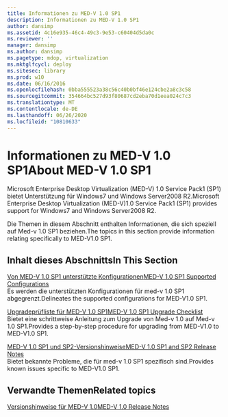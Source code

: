 ```yaml
---
title: Informationen zu MED-V 1.0 SP1
description: Informationen zu MED-V 1.0 SP1
author: dansimp
ms.assetid: 4c16e935-46c4-49c3-9e53-c60404d5da0c
ms.reviewer: ''
manager: dansimp
ms.author: dansimp
ms.pagetype: mdop, virtualization
ms.mktglfcycl: deploy
ms.sitesec: library
ms.prod: w10
ms.date: 06/16/2016
ms.openlocfilehash: 0bba555523a38c56c40b0bf46e124cbe2a8c3c58
ms.sourcegitcommit: 354664bc527d93f80687cd2eba70d1eea024c7c3
ms.translationtype: MT
ms.contentlocale: de-DE
ms.lasthandoff: 06/26/2020
ms.locfileid: "10810633"
---
```

# <span data-ttu-id="3b267-103">Informationen zu MED-V 1.0 SP1</span><span class="sxs-lookup"><span data-stu-id="3b267-103">About MED-V 1.0 SP1</span></span>


<span data-ttu-id="3b267-104">Microsoft Enterprise Desktop Virtualization (MED-V) 1.0 Service Pack1 (SP1) bietet Unterstützung für Windows7 und Windows Server2008 R2.</span><span class="sxs-lookup"><span data-stu-id="3b267-104">Microsoft Enterprise Desktop Virtualization (MED-V)1.0 Service Pack1 (SP1) provides support for Windows7 and Windows Server2008 R2.</span></span>

<span data-ttu-id="3b267-105">Die Themen in diesem Abschnitt enthalten Informationen, die sich speziell auf Med-v 1.0 SP1 beziehen.</span><span class="sxs-lookup"><span data-stu-id="3b267-105">The topics in this section provide information relating specifically to MED-V1.0 SP1.</span></span>

## <span data-ttu-id="3b267-106">Inhalt dieses Abschnitts</span><span class="sxs-lookup"><span data-stu-id="3b267-106">In This Section</span></span>


<a href="" id="med-v-1-0-sp1-supported-configurations"></a>[<span data-ttu-id="3b267-107">Von MED-V 1.0 SP1 unterstützte Konfigurationen</span><span class="sxs-lookup"><span data-stu-id="3b267-107">MED-V 1.0 SP1 Supported Configurations</span></span>](med-v-10-sp1-supported-configurationsmedv-10-sp1.md)  
<span data-ttu-id="3b267-108">Es werden die unterstützten Konfigurationen für med-v 1.0 SP1 abgegrenzt.</span><span class="sxs-lookup"><span data-stu-id="3b267-108">Delineates the supported configurations for MED-V1.0 SP1.</span></span>

<a href="" id="med-v-1-0-sp1-upgrade-checklist"></a>[<span data-ttu-id="3b267-109">Upgradeprüfliste für MED-V 1.0 SP1</span><span class="sxs-lookup"><span data-stu-id="3b267-109">MED-V 1.0 SP1 Upgrade Checklist</span></span>](med-v-10-sp1-upgrade-checklistmedv-10-sp1.md)  
<span data-ttu-id="3b267-110">Bietet eine schrittweise Anleitung zum Upgrade von Med-v 1.0 auf Med-v 1.0 SP1.</span><span class="sxs-lookup"><span data-stu-id="3b267-110">Provides a step-by-step procedure for upgrading from MED-V1.0 to MED-V1.0 SP1.</span></span>

<a href="" id="med-v-1-0-sp1-and-sp2-release-notes"></a>[<span data-ttu-id="3b267-111">MED-V 1.0 SP1 und SP2-Versionshinweise</span><span class="sxs-lookup"><span data-stu-id="3b267-111">MED-V 1.0 SP1 and SP2 Release Notes</span></span>](med-v-10-sp1-and-sp2-release-notesmedv-10-sp1.md)  
<span data-ttu-id="3b267-112">Bietet bekannte Probleme, die für med-v 1.0 SP1 spezifisch sind.</span><span class="sxs-lookup"><span data-stu-id="3b267-112">Provides known issues specific to MED-V1.0 SP1.</span></span>

## <span data-ttu-id="3b267-113">Verwandte Themen</span><span class="sxs-lookup"><span data-stu-id="3b267-113">Related topics</span></span>


[<span data-ttu-id="3b267-114">Versionshinweise für MED-V 1.0</span><span class="sxs-lookup"><span data-stu-id="3b267-114">MED-V 1.0 Release Notes</span></span>](med-v-10-release-notesmedv-10.md)

 

 





